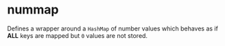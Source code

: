 
# nummap

Defines a wrapper around a `HashMap` of number values which behaves as if **ALL** keys are mapped but `0` values are not stored.
